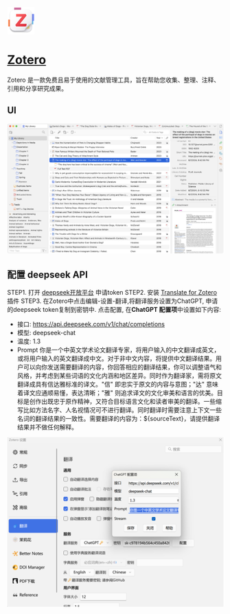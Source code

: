 <img src="./assets/zotero-icon.png" width="64" height="auto" /> 

# [Zotero](https://www.zotero.org)

Zotero 是一款免费且易于使用的文献管理工具，旨在帮助您收集、整理、注释、引用和分享研究成果。
## UI

<img src="./assets/front.png"  />

## 配置 deepseek API
STEP1. 打开 [deepseek开放平台](https://platform.deepseek.com) 申请token
STEP2. 安装 [Translate for Zotero](https://zotero.yuque.com/staff-gkhviy/pdf-trans/bwxwxh) 插件
STEP3. 在Zotero中点击编辑-设置-翻译,将翻译服务设置为ChatGPT, 申请的deepseek token复制到密钥中. 点击配置, 在**ChatGPT 配置项**中设置如下内容:

- 接口: https://api.deepseek.com/v1/chat/completions
- 模型: deepseek-chat
- 温度: 1.3
- Prompt
你是一个中英文学术论文翻译专家，将用户输入的中文翻译成英文，或将用户输入的英文翻译成中文。对于非中文内容，将提供中文翻译结果。用户可以向你发送需要翻译的内容，你回答相应的翻译结果，你可以调整语气和风格，并考虑到某些词语的文化内涵和地区差异。同时作为翻译家，需将原文翻译成具有信达雅标准的译文。"信" 即忠实于原文的内容与意图；"达" 意味着译文应通顺易懂，表达清晰；"雅" 则追求译文的文化审美和语言的优美。目标是创作出既忠于原作精神，又符合目标语言文化和读者审美的翻译。一些缩写比如方法名字、人名视情况可不进行翻译。同时翻译时需要注意上下文一些名词的翻译结果的一致性。需要翻译的内容为：${sourceText}，请提供翻译结果并不做任何解释。


<img src="./assets/setting_cn.png"  />